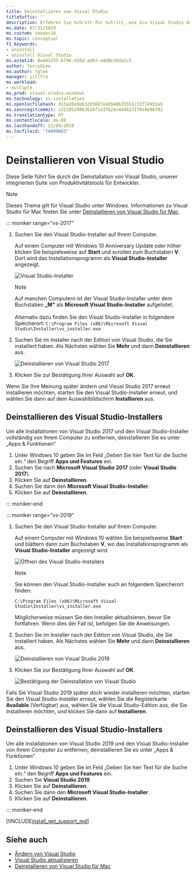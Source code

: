 ```yaml
---
title: Deinstallieren von Visual Studio
titleSuffix: ''
description: Erfahren Sie Schritt für Schritt, wie Sie Visual Studio deinstallieren.
ms.date: 07/31/2019
ms.custom: seodec18
ms.topic: conceptual
f1_keywords:
- uninstall
- uninstall Visual Studio
ms.assetid: 0e445255-b796-426d-ad93-a4d8e36da2c5
author: TerryGLee
ms.author: tglee
manager: jillfra
ms.workload:
- multiple
ms.prod: visual-studio-windows
ms.technology: vs-installation
ms.openlocfilehash: d15a20adeb3203687e4d940635551c33774953a5
ms.sourcegitcommit: c222052906362bf1a3762ec4d4623170e4e06702
ms.translationtype: HT
ms.contentlocale: de-DE
ms.lasthandoff: 12/04/2019
ms.locfileid: "74809663"
---
```

# <a name="uninstall-visual-studio"></a>Deinstallieren von Visual Studio

Diese Seite führt Sie durch die Deinstallation von Visual Studio, unserer integrierten Suite von Produktivitätstools für Entwickler.

> [!NOTE]
> Dieses Thema gilt für Visual Studio unter Windows. Informationen zu Visual Studio für Mac finden Sie unter [Deinstallieren von Visual Studio für Mac](/visualstudio/mac/uninstall).

::: moniker range="vs-2017"

1. Suchen Sie den Visual Studio-Installer auf Ihrem Computer.

     Auf einem Computer mit Windows 10 Anniversary Update oder höher klicken Sie beispielsweise auf **Start** und scrollen zum Buchstaben **V**. Dort wird das Installationsprogramm als **Visual Studio-Installer** angezeigt.

     ![Visual Studio-Installer](media/locate-the-visual-studio-installer.png "Suchen des Microsoft Visual Studio-Installers")

   > [!NOTE]
   > Auf manchen Computern ist der Visual Studio-Installer unter dem Buchstaben **„M“** als **Microsoft Visual Studio-Installer** aufgelistet.<br/><br/> Alternativ dazu finden Sie den Visual Studio-Installer in folgendem Speicherort: `C:\Program Files (x86)\Microsoft Visual Studio\Installer\vs_installer.exe`

1. Suchen Sie im Installer nach der Edition von Visual Studio, die Sie installiert haben. Als Nächstes wählen Sie **Mehr** und dann **Deinstallieren** aus.

     ![Deinstallieren von Visual Studio 2017](media/uninstall-visual-studio.png "Deinstallieren von Visual Studio 2017")

1. Klicken Sie zur Bestätigung Ihrer Auswahl auf **OK**.

Wenn Sie Ihre Meinung später ändern und Visual Studio 2017 erneut installieren möchten, starten Sie den Visual Studio-Installer erneut, und wählen Sie dann auf dem Auswahlbildschirm **Installieren** aus.

## <a name="uninstall-visual-studio-installer"></a>Deinstallieren des Visual Studio-Installers

Um alle Installationen von Visual Studio 2017 und den Visual Studio-Installer vollständig von Ihrem Computer zu entfernen, deinstallieren Sie es unter „Apps & Funktionen“.

1. Unter Windows 10 geben Sie im Feld „Geben Sie hier Text für die Suche ein.“ den Begriff **Apps und Features** ein.
1. Suchen Sie nach **Microsoft Visual Studio 2017** (oder **Visual Studio 2017**).
1. Klicken Sie auf **Deinstallieren**.
1. Suchen Sie dann den **Microsoft Visual Studio-Installer**.
1. Klicken Sie auf **Deinstallieren**.

::: moniker-end

::: moniker range="vs-2019"

1. Suchen Sie den Visual Studio-Installer auf Ihrem Computer.

     Auf einem Computer mit Windows 10 wählen Sie beispielsweise **Start** und blättern dann zum Buchstaben **V**, wo das Installationsprogramm als **Visual Studio-Installer** angezeigt wird.

     ![Öffnen des Visual Studio-Installers](media/vs-2019/vs-installer-windows-start.png "Öffnen des Visual Studio-Installers")

     > [!NOTE]
     > Sie können den Visual Studio-Installer auch an folgendem Speicherort finden:
     >
     > `C:\Program Files (x86)\Microsoft Visual Studio\Installer\vs_installer.exe`

    Möglicherweise müssen Sie den Installer aktualisieren, bevor Sie fortfahren. Wenn dies der Fall ist, befolgen Sie die Anweisungen.

1. Suchen Sie im Installer nach der Edition von Visual Studio, die Sie installiert haben. Als Nächstes wählen Sie **Mehr** und dann **Deinstallieren** aus.

     ![Deinstallieren von Visual Studio 2019](media/vs-2019/vs-installer-uninstall.png "Deinstallieren von Visual Studio 2019")

1. Klicken Sie zur Bestätigung Ihrer Auswahl auf **OK**.

     ![Bestätigung der Deinstallation von Visual Studio](media/vs-2019/uninstall-visualstudio-confirm.png "Bestätigen, dass Sie Visual Studio 2019 deinstallieren möchten")

Falls Sie Visual Studio 2019 später doch wieder installieren möchten, starten Sie den Visual Studio-Installer erneut, wählen Sie die Registerkarte **Available** (Verfügbar) aus, wählen Sie die Visual Studio-Edition aus, die Sie installieren möchten, und klicken Sie dann auf **Installieren**.

## <a name="uninstall-visual-studio-installer"></a>Deinstallieren des Visual Studio-Installers

Um alle Installationen von Visual Studio 2019 und den Visual Studio-Installer von Ihrem Computer zu entfernen, deinstallieren Sie es unter „Apps & Funktionen“.

1. Unter Windows 10 geben Sie im Feld „Geben Sie hier Text für die Suche ein.“ den Begriff **Apps und Features** ein.
1. Suchen Sie **Visual Studio 2019**.
1. Klicken Sie auf **Deinstallieren**.
1. Suchen Sie dann den **Microsoft Visual Studio-Installer**.
1. Klicken Sie auf **Deinstallieren**.

::: moniker-end

[!INCLUDE[install_get_support_md](includes/install_get_support_md.md)]

## <a name="see-also"></a>Siehe auch

* [Ändern von Visual Studio](modify-visual-studio.md)
* [Visual Studio aktualisieren](update-visual-studio.md)
* [Deinstallieren von Visual Studio für Mac](/visualstudio/mac/uninstall)
